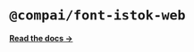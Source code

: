 # `@compai/font-istok-web`

[**Read the docs &rarr;**](https://components.ai/docs/typefaces/istok-web)
